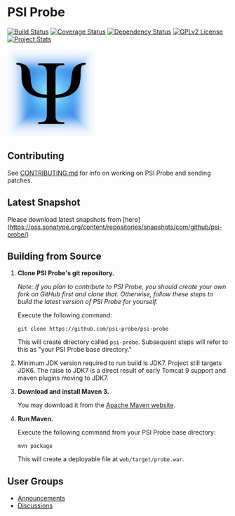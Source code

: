 # PSI Probe

[![Build Status](https://travis-ci.org/psi-probe/psi-probe.svg?branch=master)](https://travis-ci.org/psi-probe/psi-probe)
[![Coverage Status](https://coveralls.io/repos/psi-probe/psi-probe/badge.svg?branch=master&service=github)](https://coveralls.io/github/psi-probe/psi-probe?branch=master)
[![Dependency Status](https://www.versioneye.com/user/projects/569bd2562025a60031000001/badge.svg?style=flat)](https://www.versioneye.com/user/projects/569bd2562025a60031000001)
[![GPLv2 License](http://img.shields.io/badge/license-GPLv2-green.svg)](http://www.gnu.org/licenses/old-licenses/gpl-2.0.html)
[![Project Stats](https://www.openhub.net/p/psi-probe/widgets/project_thin_badge.gif)](https://www.openhub.net/p/psi-probe)

![psi-probe](src/site/resources/images/psi-probe-banner.jpg)

## Contributing ##

See [CONTRIBUTING.md](CONTRIBUTING.md) for info on working on PSI Probe and sending patches.

## Latest Snapshot ##

Please download latest snapshots from [here] (https://oss.sonatype.org/content/repositories/snapshots/com/github/psi-probe/)

## Building from Source ##

1.	**Clone PSI Probe's git repository.**

	*Note: If you plan to contribute to PSI Probe, you should create your own fork on GitHub first and clone that.  Otherwise, follow these steps to build the latest version of PSI Probe for yourself.*

	Execute the following command:

		git clone https://github.com/psi-probe/psi-probe

	This will create directory called `psi-probe`. Subsequent steps will refer to this as "your PSI Probe base directory."

2.  Minimum JDK version required to run build is JDK7.  Project still targets JDK6.  The raise to JDK7 is a direct result of early Tomcat 9 support and maven plugins moving to JDK7.
	
3.	**Download and install Maven 3.**

	You may download it from the [Apache Maven website](http://maven.apache.org/download.cgi).

4.	**Run Maven.**

	Execute the following command from your PSI Probe base directory:

		mvn package

	This will create a deployable file at `web/target/probe.war`.

## User Groups

* [Announcements](http://groups.google.com/group/psi-probe/)
* [Discussions](http://groups.google.com/group/psi-probe-discuss/)
